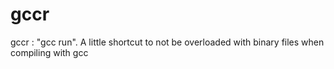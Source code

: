 # gccr
gccr : "gcc run". A little shortcut to not be overloaded with binary files when compiling with gcc
